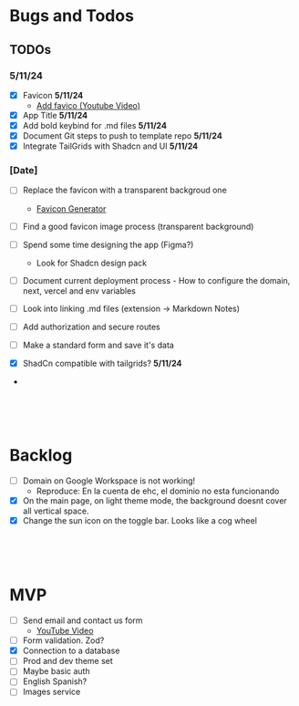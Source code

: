 # Bugs and Todos

<!-- ----------------TODOS---------------------- -->

## **TODOs**

### **5/11/24**

- [x] Favicon **5/11/24**
  - [Add favico (Youtube Video)](https://www.youtube.com/watch?v=vkn4ZikqZqw&ab_channel=DevelopedByKPK)
- [x] App Title **5/11/24**
- [x] Add bold keybind for .md files **5/11/24**
- [x] Document Git steps to push to template repo **5/11/24**
- [x] Integrate TailGrids with Shadcn and UI **5/11/24**

### **[Date]**

- [ ] Replace the favicon with a transparent backgroud one
  - [Favicon Generator](https://favicon.io/favicon-converter/)
- [ ] Find a good favicon image process (transparent background)
- [ ] Spend some time designing the app (Figma?)
  - Look for Shadcn design pack
- [ ] Document current deployment process - How to configure the domain, next, vercel and env variables
- [ ] Look into linking .md files (extension -> Markdown Notes)

- [ ] Add authorization and secure routes
- [ ] Make a standard form and save it's data
- [x] ShadCn compatible with tailgrids? **5/11/24**
-

<!-- @ -->
<!-- @ -->
<!-- @ -->
<!-- @ -->
<!-- @ -->
<!-- @ -->
<!-- @ -->
<!-- ----------------BACKLOG---------------------- -->

&nbsp;  
&nbsp;  
&nbsp;

# **Backlog**

- [ ] Domain on Google Workspace is not working!
  - Reproduce: En la cuenta de ehc, el dominio no esta funcionando
- [x] On the main page, on light theme mode, the background doesnt cover all vertical space.
- [x] Change the sun icon on the toggle bar. Looks like a cog wheel

&nbsp;  
&nbsp;  
&nbsp;

# **MVP**

- [ ] Send email and contact us form
  - [YouTube Video](https://www.youtube.com/watch?v=a2oa0qL4CB8&ab_channel=GTCoding)
- [ ] Form validation. Zod?
- [x] Connection to a database
- [ ] Prod and dev theme set
- [ ] Maybe basic auth
- [ ] English Spanish?
- [ ] Images service
